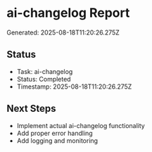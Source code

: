 # ai-changelog Report

Generated: 2025-08-18T11:20:26.275Z

## Status
- Task: ai-changelog
- Status: Completed
- Timestamp: 2025-08-18T11:20:26.275Z

## Next Steps
- Implement actual ai-changelog functionality
- Add proper error handling
- Add logging and monitoring

